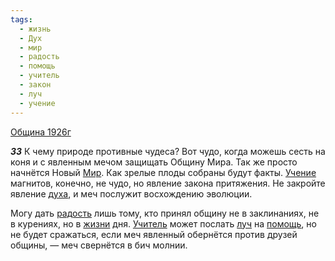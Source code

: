 ```yaml
---
tags:
  - жизнь
  - Дух
  - мир
  - радость
  - помощь
  - учитель
  - закон
  - луч
  - учение
---
```


[Община 1926г](/agni/1926)

___33___
К чему природе противные чудеса? Вот чудо, когда можешь сесть на коня и с явленным мечом защищать Общину Мира. Так же просто начнётся Новый [Мир](/tag/#мир). Как зрелые плоды собраны будут факты. [Учение](/tag/#учение) магнитов, конечно, не чудо, но явление закона притяжения. Не закройте явление [духа](/tag/#Дух), и меч послужит восхождению эволюции.   

Могу дать [радость](/tag/#радость) лишь тому, кто принял общину не в заклинаниях, не в курениях, но в [жизни](/tag/#жизнь) дня. [Учитель](/tag/#учитель) может послать [луч](/tag/#луч) на [помощь](/tag/#помощь), но не будет сражаться, если меч явленный обернётся против друзей общины, — меч свернётся в бич молнии.   

